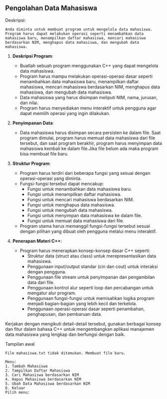 ## **Pengolahan Data Mahasiswa**

   Deskripsi:

   `Anda diminta untuk membuat program untuk mengelola data mahasiswa. Program harus dapat melakukan operasi seperti menambahkan data mahasiswa baru, menampilkan daftar mahasiswa, mencari mahasiswa berdasarkan NIM, menghapus data mahasiswa, dan mengubah data mahasiswa.`

1. **Deskripsi Program**:
   - Buatlah sebuah program menggunakan C++ yang dapat mengelola data mahasiswa.
   - Program harus mampu melakukan operasi-operasi dasar seperti menambahkan data mahasiswa baru, menampilkan daftar mahasiswa, mencari mahasiswa berdasarkan NIM, menghapus data mahasiswa, dan mengubah data mahasiswa.
   - Data mahasiswa yang harus disimpan meliputi NIM, nama, jurusan, dan nilai.
   - Program harus menyediakan menu interaktif untuk pengguna agar dapat memilih operasi yang ingin dilakukan.

2. **Penyimpanan Data**:
   - Data mahasiswa harus disimpan secara persisten ke dalam file. Saat program dimulai, program harus memuat data mahasiswa dari file tersebut, dan saat program berakhir, program harus menyimpan data mahasiswa kembali ke dalam file.Jika file belum ada maka program bisa membuat file baru.

3. **Struktur Program**:
   - Program harus terdiri dari beberapa fungsi yang sesuai dengan operasi-operasi yang diminta.
   - Fungsi-fungsi tersebut dapat mencakup:
     - Fungsi untuk menambahkan data mahasiswa baru.
     - Fungsi untuk menampilkan daftar mahasiswa.
     - Fungsi untuk mencari mahasiswa berdasarkan NIM.
     - Fungsi untuk menghapus data mahasiswa.
     - Fungsi untuk mengubah data mahasiswa.
     - Fungsi untuk menyimpan data mahasiswa ke dalam file.
     - Fungsi untuk memuat data mahasiswa dari file.
   - Program utama harus memanggil fungsi-fungsi tersebut sesuai dengan pilihan yang dibuat oleh pengguna melalui menu interaktif.

4. **Penerapan Materi C++**:
   - Program harus menerapkan konsep-konsep dasar C++ seperti:
     - Struktur data (struct atau class) untuk merepresentasikan data mahasiswa.
     - Penggunaan input/output standar (cin dan cout) untuk interaksi dengan pengguna.
     - Penggunaan file stream untuk penyimpanan dan pengambilan data dari file.
     - Penggunaan kontrol alur seperti loop dan percabangan untuk mengatur alur program.
     - Penggunaan fungsi-fungsi untuk memisahkan logika program menjadi bagian-bagian yang lebih kecil dan terkelola.
     - Penggunaan operasi-operasi dasar seperti penambahan, penghapusan, dan pembaruan data.

Kerjakan dengan mengikuti detail-detail tersebut, gunakan berbagai konsep dan fitur dalam bahasa C++ untuk mengembangkan aplikasi manajemen data mahasiswa yang lengkap dan berfungsi dengan baik.

Tampilan awal 
```
File mahasiswa.txt tidak ditemukan. Membuat file baru.

Menu:
1. Tambah Mahasiswa
2. Tampilkan Daftar Mahasiswa
3. Cari Mahasiswa berdasarkan NIM
4. Hapus Mahasiswa berdasarkan NIM
5. Ubah Data Mahasiswa berdasarkan NIM
6. Keluar
Pilih menu:

```
